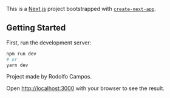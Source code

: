 This is a [Next.js](https://nextjs.org/) project bootstrapped with [`create-next-app`](https://github.com/vercel/next.js/tree/canary/packages/create-next-app).

## Getting Started

First, run the development server:

```bash
npm run dev
# or
yarn dev
```

Project made by Rodolfo Campos.

Open [http://localhost:3000](http://localhost:3000) with your browser to see the result.
